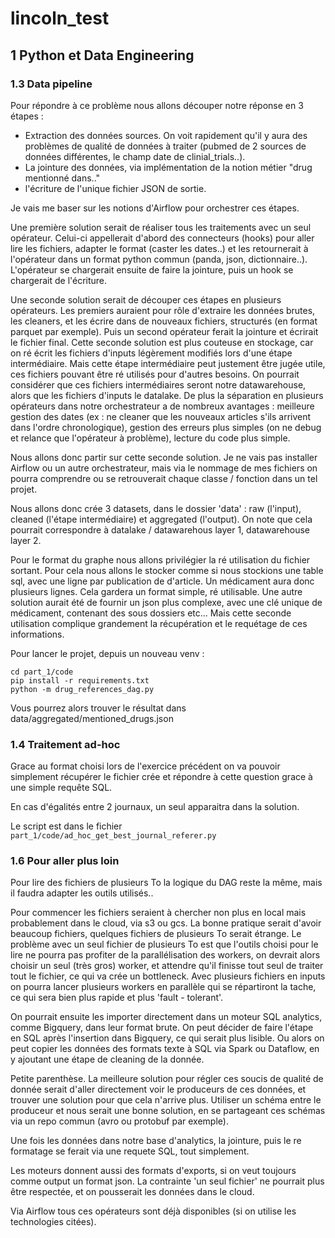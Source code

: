 # lincoln_test

## 1 Python et Data Engineering

### 1.3 Data pipeline

Pour répondre à ce problème nous allons découper notre réponse en 3 étapes : 
- Extraction des données sources. On voit rapidement qu'il y aura des problèmes de qualité de données à traiter (pubmed de 2 sources de données différentes, le champ date de clinial_trials..).
- La jointure des données, via implémentation de la notion métier "drug mentionné dans.."
- l'écriture de l'unique fichier JSON de sortie.

Je vais me baser sur les notions d'Airflow pour orchestrer ces étapes. 

Une première solution serait de réaliser tous les traitements avec un seul opérateur. 
Celui-ci appellerait d'abord des connecteurs (hooks) pour aller lire les fichiers, adapter le format (caster les dates..) et les retournerait à l'opérateur dans un format python commun (panda, json, dictionnaire..). 
L'opérateur se chargerait ensuite de faire la jointure, puis un hook se chargerait de l'écriture.

Une seconde solution serait de découper ces étapes en plusieurs opérateurs. Les premiers auraient pour rôle d'extraire les données brutes, les cleaners, et les écrire dans de nouveaux fichiers, structurés (en format parquet par exemple). 
Puis un second opérateur ferait la jointure et écrirait le fichier final. 
Cette seconde solution est plus couteuse en stockage, car on ré écrit les fichiers d'inputs légèrement modifiés lors d'une étape intermédiaire. Mais cette étape intermédiaire peut justement être jugée utile, ces fichiers pouvant être ré utilisés pour d'autres besoins. On pourrait considérer que ces fichiers intermédiaires seront notre datawarehouse, alors que les fichiers d'inputs le datalake.
De plus la séparation en plusieurs opérateurs dans notre orchestrateur a de nombreux avantages : meilleure gestion des dates (ex : ne cleaner que les nouveaux articles s'ils arrivent dans l'ordre chronologique), gestion des erreurs plus simples (on ne debug et relance que l'opérateur à problème), lecture du code plus simple.

Nous allons donc partir sur cette seconde solution. Je ne vais pas installer Airflow ou un autre orchestrateur, mais via le nommage de mes fichiers on pourra comprendre ou se retrouverait chaque classe / fonction dans un tel projet.

Nous allons donc crée 3 datasets, dans le dossier 'data' : raw (l'input), cleaned (l'étape intermédiaire) et aggregated (l'output). On note que cela pourrait correspondre à datalake / datawarehous layer 1, datawarehouse layer 2.

Pour le format du graphe nous allons privilégier la ré utilisation du fichier sortant. 
Pour cela nous allons le stocker comme si nous stockions une table sql, avec une ligne par publication de d'article. 
Un médicament aura donc plusieurs lignes. 
Cela gardera un format simple, ré utilisable. 
Une autre solution aurait été de fournir un json plus complexe, avec une clé unique de médicament, contenant des sous dossiers etc... 
Mais cette seconde utilisation complique grandement la récupération et le requétage de ces informations. 

Pour lancer le projet, depuis un nouveau venv : 
```
cd part_1/code
pip install -r requirements.txt
python -m drug_references_dag.py
```
Vous pourrez alors trouver le résultat dans data/aggregated/mentioned_drugs.json


### 1.4 Traitement ad-hoc

Grace au format choisi lors de l'exercice précédent on va pouvoir simplement récupérer le fichier crée et répondre à cette question grace à une simple requête SQL.

En cas d'égalités entre 2 journaux, un seul apparaitra dans la solution.

Le script est dans le fichier `part_1/code/ad_hoc_get_best_journal_referer.py`

### 1.6 Pour aller plus loin

Pour lire des fichiers de plusieurs To la logique du DAG reste la même, mais il faudra adapter les outils utilisés..

Pour commencer les fichiers seraient à chercher non plus en local mais probablement dans le cloud, via s3 ou gcs. 
La bonne pratique serait d'avoir beaucoup fichiers, quelques fichiers de plusieurs To serait étrange. 
Le problème avec un seul fichier de plusieurs To est que l'outils choisi pour le lire ne pourra pas profiter de la parallélisation des workers, on devrait alors choisir un seul (très gros) worker, et attendre qu'il finisse tout seul de traiter tout le fichier, ce qui va crée un bottleneck. 
Avec plusieurs fichiers en inputs on pourra lancer plusieurs workers en parallèle qui se répartiront la tache, ce qui sera bien plus rapide et plus 'fault - tolerant'.

On pourrait ensuite les importer directement dans un moteur SQL analytics, comme Bigquery, dans leur format brute. 
On peut décider de faire l'étape en SQL après l'insertion dans Bigquery, ce qui serait plus lisible. 
Ou alors on peut copier les données des formats texte à SQL via Spark ou Dataflow, en y ajoutant une étape de cleaning de la donnée. 

Petite parenthèse. La meilleure solution pour régler ces soucis de qualité de donnée serait d'aller directement voir le produceurs de ces données, et trouver une solution pour que cela n'arrive plus. Utiliser un schéma entre le produceur et nous serait une bonne solution, en se partageant ces schémas via un repo commun (avro ou protobuf par exemple).

Une fois les données dans notre base d'analytics, la jointure, puis le re formatage se ferait via une requete SQL, tout simplement. 

Les moteurs donnent aussi des formats d'exports, si on veut toujours comme output un format json. La contrainte 'un seul fichier' ne pourrait plus être respectée, et on pousserait les données dans le cloud.

Via Airflow tous ces opérateurs sont déjà disponibles (si on utilise les technologies citées).